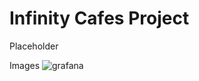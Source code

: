 # Infinity Cafes Project



Placeholder

Images
![grafana](https://trello-attachments.s3.amazonaws.com/5f7eee9630a75f2dc67d82ae/5f8d5dc6396bf47f9ed36059/2a59466dc5ee373410042bee6a6e86f6/image.png)
